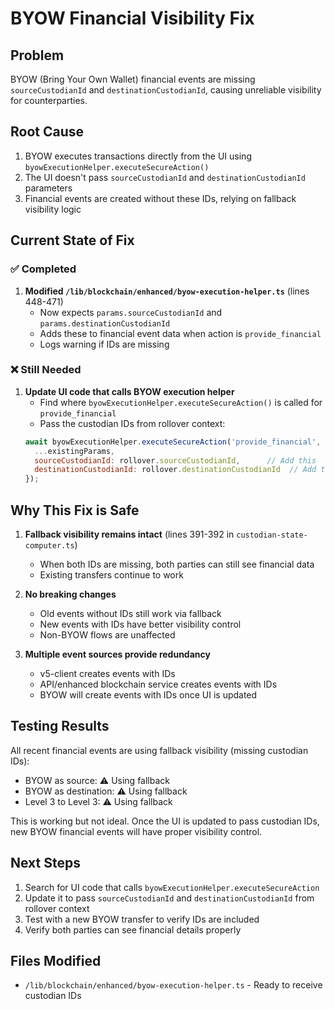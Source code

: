 # BYOW Financial Visibility Fix

## Problem
BYOW (Bring Your Own Wallet) financial events are missing `sourceCustodianId` and `destinationCustodianId`, causing unreliable visibility for counterparties.

## Root Cause
1. BYOW executes transactions directly from the UI using `byowExecutionHelper.executeSecureAction()`
2. The UI doesn't pass `sourceCustodianId` and `destinationCustodianId` parameters
3. Financial events are created without these IDs, relying on fallback visibility logic

## Current State of Fix

### ✅ Completed
1. **Modified `/lib/blockchain/enhanced/byow-execution-helper.ts`** (lines 448-471)
   - Now expects `params.sourceCustodianId` and `params.destinationCustodianId`
   - Adds these to financial event data when action is `provide_financial`
   - Logs warning if IDs are missing

### ❌ Still Needed
1. **Update UI code that calls BYOW execution helper**
   - Find where `byowExecutionHelper.executeSecureAction()` is called for `provide_financial`
   - Pass the custodian IDs from rollover context:
   ```javascript
   await byowExecutionHelper.executeSecureAction('provide_financial', {
     ...existingParams,
     sourceCustodianId: rollover.sourceCustodianId,      // Add this
     destinationCustodianId: rollover.destinationCustodianId  // Add this
   });
   ```

## Why This Fix is Safe

1. **Fallback visibility remains intact** (lines 391-392 in `custodian-state-computer.ts`)
   - When both IDs are missing, both parties can still see financial data
   - Existing transfers continue to work

2. **No breaking changes**
   - Old events without IDs still work via fallback
   - New events with IDs have better visibility control
   - Non-BYOW flows are unaffected

3. **Multiple event sources provide redundancy**
   - v5-client creates events with IDs
   - API/enhanced blockchain service creates events with IDs
   - BYOW will create events with IDs once UI is updated

## Testing Results

All recent financial events are using fallback visibility (missing custodian IDs):
- BYOW as source: ⚠️ Using fallback
- BYOW as destination: ⚠️ Using fallback  
- Level 3 to Level 3: ⚠️ Using fallback

This is working but not ideal. Once the UI is updated to pass custodian IDs, new BYOW financial events will have proper visibility control.

## Next Steps

1. Search for UI code that calls `byowExecutionHelper.executeSecureAction`
2. Update it to pass `sourceCustodianId` and `destinationCustodianId` from rollover context
3. Test with a new BYOW transfer to verify IDs are included
4. Verify both parties can see financial details properly

## Files Modified
- `/lib/blockchain/enhanced/byow-execution-helper.ts` - Ready to receive custodian IDs